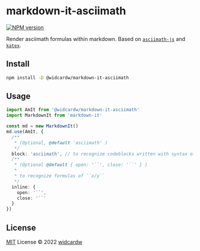 # markdown-it-asciimath

[![NPM version](https://img.shields.io/npm/v/markdown-it-asciimath?color=a1b858&label=)](https://www.npmjs.com/package/markdown-it-asciimath)

Render asciimath formulas within markdown. Based on [`asciimath-js`](https://github.com/zmx0142857/asciimath-js) and [`katex`](https://katex.org). 

## Install

```sh
npm install -D @widcardw/markdown-it-asciimath
```

## Usage

```ts
import AmIt from '@widcardw/markdown-it-asciimath'
import MarkdownIt from 'markdown-it'

const md = new MarkdownIt()
md.use(AmIt, {
  /**
   * (Optional, @default 'asciimath' )
   */
  block: 'asciimath', // to recognize codeblocks written with syntax of asciimath
  /**
   * (Optional @default { open: '``', close: '``' } )
   *
   * to recognize formulas of ``x/y``
   */
  inline: {
    open: '``',
    close: '``'
  }
})
```

## License

[MIT](./LICENSE) License © 2022 [widcardw](https://github.com/widcardw)
